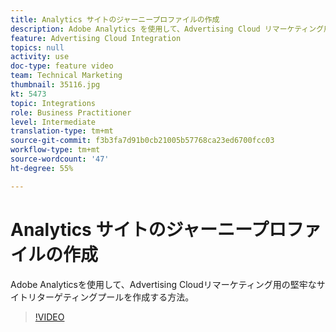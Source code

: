 ```yaml
---
title: Analytics サイトのジャーニープロファイルの作成
description: Adobe Analytics を使用して、Advertising Cloud リマーケティング用の堅牢なサイトリターゲティングプールを作成する方法。
feature: Advertising Cloud Integration
topics: null
activity: use
doc-type: feature video
team: Technical Marketing
thumbnail: 35116.jpg
kt: 5473
topic: Integrations
role: Business Practitioner
level: Intermediate
translation-type: tm+mt
source-git-commit: f3b3fa7d91b0cb21005b57768ca23ed6700fcc03
workflow-type: tm+mt
source-wordcount: '47'
ht-degree: 55%

---
```



# Analytics サイトのジャーニープロファイルの作成

Adobe Analyticsを使用して、Advertising Cloudリマーケティング用の堅牢なサイトリターゲティングプールを作成する方法。

>[!VIDEO](https://video.tv.adobe.com/v/35116/?quality=12&learn=on)
